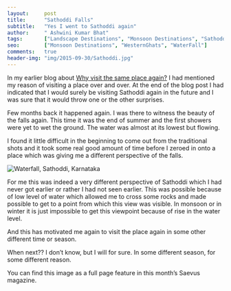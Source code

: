 ```yaml
---
layout:     post
title:      "Sathoddi Falls"
subtitle:   "Yes I went to Sathoddi again"
author:     " Ashwini Kumar Bhat"
tags:       ["Landscape Destinations", "Monsoon Destinations", "Sathoddi"]
seo:		["Monsoon Destinations", "WesternGhats", "WaterFall"]
comments:   true
header-img: "img/2015-09-30/Sathoddi.jpg"
---
```


<p>In my earlier blog about <a href="http://recitals.wilderhood.com/2015/09/30/Sathoddi-Falls-Why-visit-the-same-place-again%20.html" target="_blank">Why visit the same place again?</a> I had mentioned my reason of visiting a place over and over. At the end of the blog post I had indicated that I would surely be visiting Sathoddi again in the future and I was sure that it would throw one or the other surprises.</p>


<p>Few months back it happened again. I was there to witness the beauty of the falls again. This time it was the end of summer and the first showers were yet to wet the ground. The water was almost at its lowest but flowing. </p>

<p>I found it little difficult in the beginning to come out from the traditional shots and it took some real good amount of time before I zeroed in onto a place which was giving me a different perspective of the falls. </p>

<img src="{{ site.baseurl }}/img/2015-10-10/Sathoddi.jpg" alt="Waterfall, Sathoddi, Karnataka">

<p>For me this was indeed a very different perspective of Sathoddi which I had never got earlier or rather I had not seen earlier. This was possible because of low level of water which allowed me to cross some rocks and made possible to get to a point from which this view was visible. In monsoon or in winter it is just impossible to get this viewpoint because of rise in the water level. </p>

<p>And this has motivated me again to visit the place again in some other different time or season.</p>

<p>When next?? I don’t know, but I will for sure. In some different season, for some different reason.</p>

<p>You can find this image as a full page feature in this month’s Saevus magazine.</p>